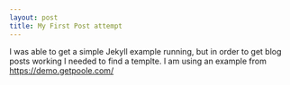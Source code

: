 ```yaml
---
layout: post
title: My First Post attempt
---
```

I was able to get a simple Jekyll example running, but in order to get blog posts working I needed to find a templte.  I am using an example from https://demo.getpoole.com/
